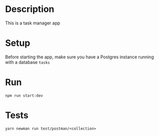 # Description

This is a task manager app

# Setup

Before starting the app, make sure you have a Postgres instance running with a database `tasks`

# Run

```shell
npm run start:dev
```

# Tests

```shell
yarn newman run test/postman/<collection>
````
